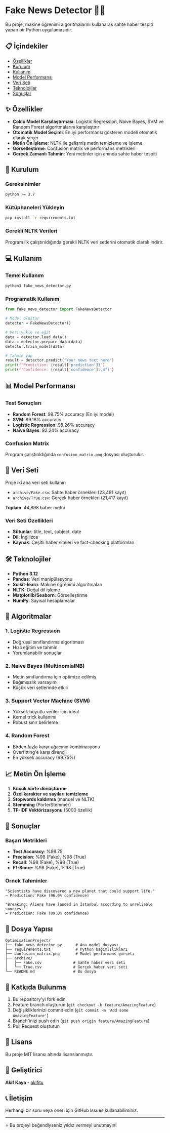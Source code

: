 # Fake News Detector 🕵️‍♂️

Bu proje, makine öğrenimi algoritmalarını kullanarak sahte haber tespiti yapan bir Python uygulamasıdır.

## 📋 İçindekiler
- [Özellikler](#özellikler)
- [Kurulum](#kurulum)
- [Kullanım](#kullanım)
- [Model Performansı](#model-performansı)
- [Veri Seti](#veri-seti)
- [Teknolojiler](#teknolojiler)
- [Sonuçlar](#sonuçlar)

## ✨ Özellikler

- **Çoklu Model Karşılaştırması**: Logistic Regression, Naive Bayes, SVM ve Random Forest algoritmalarını karşılaştırır
- **Otomatik Model Seçimi**: En iyi performansı gösteren modeli otomatik olarak seçer
- **Metin Ön İşleme**: NLTK ile gelişmiş metin temizleme ve işleme
- **Görselleştirme**: Confusion matrix ve performans metrikleri
- **Gerçek Zamanlı Tahmin**: Yeni metinler için anında sahte haber tespiti

## 🚀 Kurulum

### Gereksinimler
```bash
python >= 3.7
```

### Kütüphaneleri Yükleyin
```bash
pip install -r requirements.txt
```

### Gerekli NLTK Verileri
Program ilk çalıştırıldığında gerekli NLTK veri setlerini otomatik olarak indirir.

## 💻 Kullanım

### Temel Kullanım
```bash
python3 fake_news_detector.py
```

### Programatik Kullanım
```python
from fake_news_detector import FakeNewsDetector

# Model oluştur
detector = FakeNewsDetector()

# Veri yükle ve eğit
data = detector.load_data()
data = detector.prepare_data(data)
detector.train_model(data)

# Tahmin yap
result = detector.predict("Your news text here")
print(f"Prediction: {result['prediction']}")
print(f"Confidence: {result['confidence']:.4f}")
```

## 📊 Model Performansı

### Test Sonuçları
- **Random Forest**: 99.75% accuracy (En iyi model)
- **SVM**: 99.18% accuracy
- **Logistic Regression**: 98.26% accuracy
- **Naive Bayes**: 92.24% accuracy

### Confusion Matrix
Program çalıştırıldığında `confusion_matrix.png` dosyası oluşturulur.

## 📁 Veri Seti

Proje iki ana veri seti kullanır:
- `archive/Fake.csv`: Sahte haber örnekleri (23,481 kayıt)
- `archive/True.csv`: Gerçek haber örnekleri (21,417 kayıt)

**Toplam**: 44,898 haber metni

### Veri Seti Özellikleri
- **Sütunlar**: title, text, subject, date
- **Dil**: İngilizce
- **Kaynak**: Çeşitli haber siteleri ve fact-checking platformları

## 🛠 Teknolojiler

- **Python 3.12**
- **Pandas**: Veri manipülasyonu
- **Scikit-learn**: Makine öğrenimi algoritmaları
- **NLTK**: Doğal dil işleme
- **Matplotlib/Seaborn**: Görselleştirme
- **NumPy**: Sayısal hesaplamalar

## 🔬 Algoritmalar

### 1. Logistic Regression
- Doğrusal sınıflandırma algoritması
- Hızlı eğitim ve tahmin
- Yorumlanabilir sonuçlar

### 2. Naive Bayes (MultinomialNB)
- Metin sınıflandırma için optimize edilmiş
- Bağımsızlık varsayımı
- Küçük veri setlerinde etkili

### 3. Support Vector Machine (SVM)
- Yüksek boyutlu veriler için ideal
- Kernel trick kullanımı
- Robust sınır belirleme

### 4. Random Forest
- Birden fazla karar ağacının kombinasyonu
- Overfitting'e karşı dirençli
- En yüksek accuracy (99.75%)

## 📈 Metin Ön İşleme

1. **Küçük harfe dönüştürme**
2. **Özel karakter ve sayıları temizleme**
3. **Stopwords kaldırma** (manuel ve NLTK)
4. **Stemming** (PorterStemmer)
5. **TF-IDF Vektörizasyonu** (5000 özellik)

## 🎯 Sonuçlar

### Başarı Metrikleri
- **Test Accuracy**: %99.75
- **Precision**: %98 (Fake), %98 (True)
- **Recall**: %98 (Fake), %98 (True)
- **F1-Score**: %98 (Fake), %98 (True)

### Örnek Tahminler
```
"Scientists have discovered a new planet that could support life."
→ Prediction: Fake (96.0% confidence)

"Breaking: Aliens have landed in İstanbul according to unreliable sources."
→ Prediction: Fake (89.0% confidence)
```

## 📝 Dosya Yapısı

```
OptimisationProject/
├── fake_news_detector.py      # Ana model dosyası
├── requirements.txt           # Python bağımlılıkları
├── confusion_matrix.png       # Model performans görseli
├── archive/
│   ├── Fake.csv              # Sahte haber veri seti
│   └── True.csv              # Gerçek haber veri seti
└── README.md                 # Bu dosya
```

## 🤝 Katkıda Bulunma

1. Bu repository'yi fork edin
2. Feature branch oluşturun (`git checkout -b feature/AmazingFeature`)
3. Değişikliklerinizi commit edin (`git commit -m 'Add some AmazingFeature'`)
4. Branch'inizi push edin (`git push origin feature/AmazingFeature`)
5. Pull Request oluşturun

## 📄 Lisans

Bu proje MIT lisansı altında lisanslanmıştır.

## 👤 Geliştirici

**Akif Kaya** - [akifitu](https://github.com/akifitu)

## 📞 İletişim

Herhangi bir soru veya öneri için GitHub Issues kullanabilirsiniz.

---

⭐ Bu projeyi beğendiyseniz yıldız vermeyi unutmayın! 